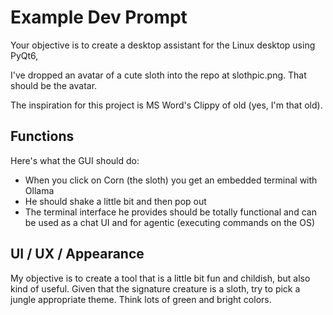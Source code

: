# Example Dev Prompt

Your objective is to create a desktop assistant for the Linux desktop using PyQt6,

I've dropped an avatar of a cute sloth into the repo at slothpic.png. That should be the avatar. 

The inspiration for this project is MS Word's Clippy of old (yes, I'm that old).

## Functions

Here's what the GUI should do:

- When you click on Corn (the sloth) you get an embedded terminal with Ollama 
- He should shake a little bit and then pop out 
- The terminal interface he provides should be totally functional and can be used as a chat UI and for agentic (executing commands on the OS)

## UI / UX / Appearance

My objective is to create a tool that is a little bit fun and childish, but also kind of useful. Given that the signature creature is a sloth, try to pick a jungle appropriate theme. Think lots of green and bright colors. 